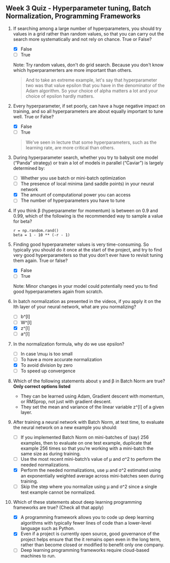 ## Week 3 Quiz - Hyperparameter tuning, Batch Normalization, Programming Frameworks

1. If searching among a large number of hyperparameters, you should try values in a grid rather than random values, so that you can carry out the search more systematically and not rely on chance. True or False?

    - [x] False
    - [ ] True
    
    Note: Try random values, don't do grid search. Because you don't know which hyperparamerters are more important than others.
    
    >  And to take an extreme example, let's say that hyperparameter two was that value epsilon that you have in the denominator of the Adam algorithm. So your choice of alpha matters a lot and your choice of epsilon hardly matters.
    
2. Every hyperparameter, if set poorly, can have a huge negative impact on training, and so all hyperparameters are about equally important to tune well. True or False?

    - [x] False
    - [ ] True
    
    > We've seen in lecture that some hyperparameters, such as the learning rate, are more critical than others.
    
3. During hyperparameter search, whether you try to babysit one model (“Panda” strategy) or train a lot of models in parallel (“Caviar”) is largely determined by:

    - [ ] Whether you use batch or mini-batch optimization
    - [ ] The presence of local minima (and saddle points) in your neural network
    - [x] The amount of computational power you can access
    - [ ] The number of hyperparameters you have to tune

4. If you think β (hyperparameter for momentum) is between on 0.9 and 0.99, which of the following is the recommended way to sample a value for beta?

    ```
    r = np.random.rand()
    beta = 1 - 10 ** (-r - 1)
    ```

5. Finding good hyperparameter values is very time-consuming. So typically you should do it once at the start of the project, and try to find very good hyperparameters so that you don’t ever have to revisit tuning them again. True or false?

    - [x] False
    - [ ] True
    
    Note: Minor changes in your model could potentially need you to find good hyperparameters again from scratch.
    
6. In batch normalization as presented in the videos, if you apply it on the lth layer of your neural network, what are you normalizing?

    - [ ] b^[l]
    - [ ] W^[l]
    - [x] z^[l]
    - [ ] a^[l]
    
7. In the normalization formula, why do we use epsilon?

    - [ ] In case \muμ is too small
    - [ ] To have a more accurate normalization
    - [x] To avoid division by zero
    - [ ] To speed up convergence
    
8. Which of the following statements about γ and β in Batch Norm are true? **Only correct options listed**

    - They can be learned using Adam, Gradient descent with momentum, or RMSprop, not just with gradient descent.
    - They set the mean and variance of the linear variable z^[l] of a given layer.
    
9. After training a neural network with Batch Norm, at test time, to evaluate the neural network on a new example you should:

    - [ ] If you implemented Batch Norm on mini-batches of (say) 256 examples, then to evaluate on one test example, duplicate that example 256 times so that you’re working with a mini-batch the same size as during training.
    - [ ] Use the most recent mini-batch’s value of μ and σ^2 to perform the needed normalizations. 
    - [x] Perform the needed normalizations, use μ and σ^2 estimated using an exponentially weighted average across mini-batches seen during training.
    - [ ] Skip the step where you normalize using μ and σ^2 since a single test example cannot be normalized.
    
10. Which of these statements about deep learning programming frameworks are true? (Check all that apply)

    - [x] A programming framework allows you to code up deep learning algorithms with typically fewer lines of code than a lower-level language such as Python.
    - [x] Even if a project is currently open source, good governance of the project helps ensure that the it remains open even in the long term, rather than become closed or modified to benefit only one company.
    - [ ] Deep learning programming frameworks require cloud-based machines to run.
